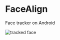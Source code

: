 FaceAlign
=========

Face tracker on Android

![tracked face](http://tangzm.com/misc/screenshot.jpg)
